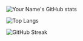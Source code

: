 <!-- GitHub stats -->
![Your Name's GitHub stats](https://github-readme-stats.vercel.app/api?username=mvleest-code&show_icons=true&theme=transparent)

<!-- Top languages -->
![Top Langs](https://github-readme-stats.vercel.app/api/top-langs/?username=mvleest-code&layout=compact&theme=transparent)

<!-- GitHub Streak -->
![GitHub Streak](http://github-readme-streak-stats.herokuapp.com?user=mvleest-code&theme=transparent&background=ffffff)
